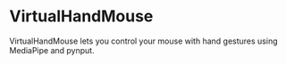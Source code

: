 # VirtualHandMouse
VirtualHandMouse lets you control your mouse with hand gestures using MediaPipe and pynput. 
